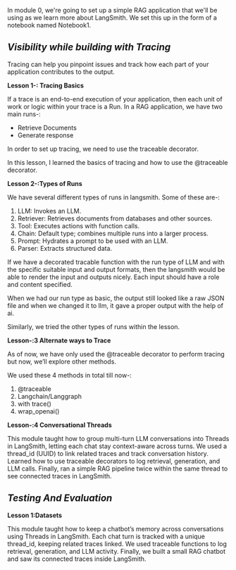 In module 0, we're going to set up a simple RAG application that we'll be using as we learn more about LangSmith. We set this up in the form of a notebook named Notebook1.

## *Visibility while building with Tracing*

Tracing can help you pinpoint issues and track how each part of your application contributes to the output.

**Lesson 1-: Tracing Basics**

If a trace is an end-to-end execution of your application, then each unit of work or logic within your trace is a Run. In a RAG application, we have two main runs-: 

- Retrieve Documents
- Generate  response

In order to set up tracing, we need to use the traceable decorator.

In this lesson, I learned the basics of tracing and how to use the @traceable decorator.

**Lesson 2-:Types of Runs**

We have several different types of runs in langsmith. Some of these are-:

1. LLM: Invokes an LLM.
2. Retriever: Retrieves documents from databases and other sources.
3. Tool: Executes actions with function calls.
4. Chain: Default type; combines multiple runs into a larger process.
5. Prompt: Hydrates a prompt to be used with an LLM.
6. Parser: Extracts structured data.

If we have a decorated tracable function with the run type of LLM and with the specific suitable input and output formats, then the langsmith would be able to render the input and outputs nicely. Each input should have a role and content specified.

When we had our run type as basic, the output still looked like a raw JSON file and when we changed it to llm, it gave a proper output with the help of ai.

Similarly, we tried the other types of runs within the  lesson.

**Lesson-:3 Alternate ways to Trace**

As of now, we have only used the @traceable decorator to perform tracing but now, we’ll explore other methods.

We used these 4 methods in total till now-:

1. @traceable
2. Langchain/Langgraph
3. with trace()
4. wrap_openai()  

**Lesson-:4 Conversational Threads**

This module taught how to group multi-turn LLM conversations into Threads in LangSmith, letting each chat stay context-aware across turns.
We used a thread_id (UUID) to link related traces and track conversation history.
Learned how to use traceable decorators to log retrieval, generation, and LLM calls.
Finally, ran a simple RAG pipeline twice within the same thread to see connected traces in LangSmith.

## ***Testing And Evaluation***

**Lesson 1:Datasets**

This module taught how to keep a chatbot’s memory across conversations using Threads in LangSmith.
Each chat turn is tracked with a unique thread_id, keeping related traces linked.
We used traceable functions to log retrieval, generation, and LLM activity.
Finally, we built a small RAG chatbot and saw its connected traces inside LangSmith.
